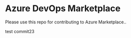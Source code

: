 # Azure DevOps Marketplace

Please use this repo for contributing to Azure Marketplace..

test commit23
